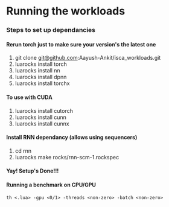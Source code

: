 # Running the workloads

### Steps to set up dependancies
#### Rerun torch just to make sure your version's the latest one
1. git clone git@github.com:Aayush-Ankit/isca_workloads.git
2. luarocks install torch
3. luarocks install nn
4. luarocks install dpnn
5. luarocks install torchx
#### To use with CUDA
1. luarocks install cutorch
2. luarocks install cunn
3. luarocks install cunnx
#### Install RNN dependancy (allows using sequencers)
1. cd rnn
2. luarocks make rocks/rnn-scm-1.rockspec
#### Yay! Setup's Done!!!

#### Running a benchmark on CPU/GPU
`th <.lua> -gpu <0/1> -threads <non-zero> -batch <non-zero>`


